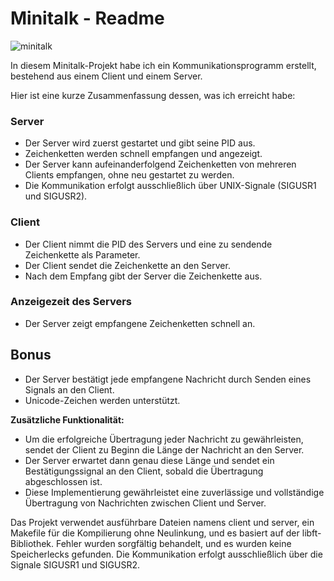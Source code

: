 # Minitalk - Readme

![minitalk](https://github.com/byaliego/42-project-badges/blob/main/badges/minitalkm.png?raw=true)

In diesem Minitalk-Projekt habe ich ein Kommunikationsprogramm erstellt, bestehend aus einem Client und einem Server. 

Hier ist eine kurze Zusammenfassung dessen, was ich erreicht habe:

### Server

- Der Server wird zuerst gestartet und gibt seine PID aus.
- Zeichenketten werden schnell empfangen und angezeigt.
- Der Server kann aufeinanderfolgend Zeichenketten von mehreren Clients empfangen, ohne neu gestartet zu werden.
- Die Kommunikation erfolgt ausschließlich über UNIX-Signale (SIGUSR1 und SIGUSR2).

### Client

- Der Client nimmt die PID des Servers und eine zu sendende Zeichenkette als Parameter.
- Der Client sendet die Zeichenkette an den Server.
- Nach dem Empfang gibt der Server die Zeichenkette aus.

### Anzeigezeit des Servers

- Der Server zeigt empfangene Zeichenketten schnell an.

## Bonus

- Der Server bestätigt jede empfangene Nachricht durch Senden eines Signals an den Client.
- Unicode-Zeichen werden unterstützt.

**Zusätzliche Funktionalität:**

- Um die erfolgreiche Übertragung jeder Nachricht zu gewährleisten, sendet der Client zu Beginn die Länge der Nachricht an den Server. 
- Der Server erwartet dann genau diese Länge und sendet ein Bestätigungssignal an den Client, sobald die Übertragung abgeschlossen ist.
- Diese Implementierung gewährleistet eine zuverlässige und vollständige Übertragung von Nachrichten zwischen Client und Server.

Das Projekt verwendet ausführbare Dateien namens client und server, ein Makefile für die Kompilierung ohne Neulinkung, und es basiert auf der libft-Bibliothek. 
Fehler wurden sorgfältig behandelt, und es wurden keine Speicherlecks gefunden. Die Kommunikation erfolgt ausschließlich über die Signale SIGUSR1 und SIGUSR2.
